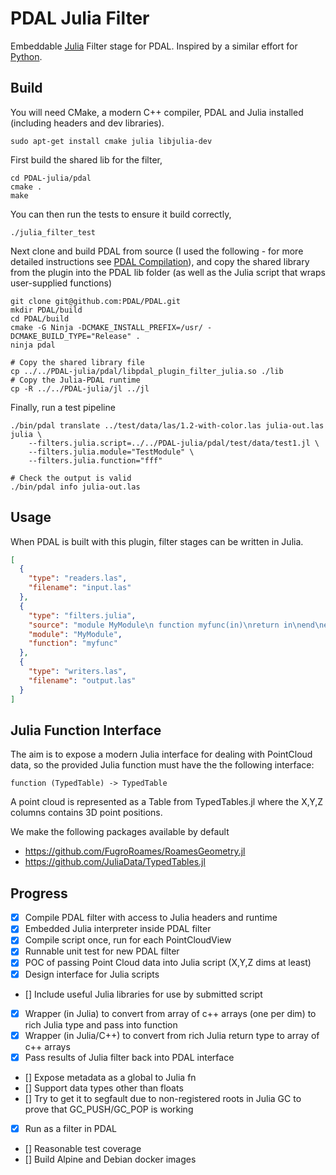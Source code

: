 # PDAL Julia Filter

Embeddable [Julia](https://julialang.org/) Filter stage for PDAL. Inspired by a similar effort for [Python](https://github.com/PDAL/python).

## Build

You will need CMake, a modern C++ compiler, PDAL and Julia installed (including headers and dev libraries).

```
sudo apt-get install cmake julia libjulia-dev
```

First build the shared lib for the filter,

```
cd PDAL-julia/pdal
cmake .
make
```

You can then run the tests to ensure it build correctly,

```
./julia_filter_test
```

Next clone and build PDAL from source (I used the following - for more detailed instructions see 
[PDAL Compilation](https://pdal.io/development/compilation/index.html)), and copy the shared library
from the plugin into the PDAL lib folder (as well as the Julia script that wraps user-supplied functions)

```
git clone git@github.com:PDAL/PDAL.git
mkdir PDAL/build
cd PDAL/build
cmake -G Ninja -DCMAKE_INSTALL_PREFIX=/usr/ -DCMAKE_BUILD_TYPE="Release" .
ninja pdal

# Copy the shared library file
cp ../../PDAL-julia/pdal/libpdal_plugin_filter_julia.so ./lib
# Copy the Julia-PDAL runtime
cp -R ../../PDAL-julia/jl ../jl
```

Finally, run a test pipeline

```
./bin/pdal translate ../test/data/las/1.2-with-color.las julia-out.las julia \
    --filters.julia.script=../../PDAL-julia/pdal/test/data/test1.jl \
    --filters.julia.module="TestModule" \
    --filters.julia.function="fff"

# Check the output is valid
./bin/pdal info julia-out.las
```


## Usage

When PDAL is built with this plugin, filter stages can be written in Julia.

```json
[
  {
    "type": "readers.las",
    "filename": "input.las"
  },
  {
    "type": "filters.julia",
    "source": "module MyModule\n function myfunc(in)\nreturn in\nend\nend\n",
    "module": "MyModule",
    "function": "myfunc"
  },
  {
    "type": "writers.las",
    "filename": "output.las"
  }
]
```

## Julia Function Interface

The aim is to expose a modern Julia interface for dealing with PointCloud data, so the provided Julia function
must have the the following interface:

```
function (TypedTable) -> TypedTable
```

A point cloud is represented as a Table from TypedTables.jl where the X,Y,Z columns contains 3D point positions.

We make the following packages available by default

- https://github.com/FugroRoames/RoamesGeometry.jl
- https://github.com/JuliaData/TypedTables.jl


## Progress

- [x] Compile PDAL filter with access to Julia headers and runtime
- [x] Embedded Julia interpreter inside PDAL filter
- [x] Compile script once, run for each PointCloudView
- [x] Runnable unit test for new PDAL filter
- [x] POC of passing Point Cloud data into Julia script (X,Y,Z dims at least)
- [x]  Design interface for Julia scripts
- []  Include useful Julia libraries for use by submitted script
- [x]  Wrapper (in Julia) to convert from array of c++ arrays (one per dim) to rich Julia type and pass into function
- [x]  Wrapper (in Julia/C++) to convert from rich Julia return type to array of c++ arrays
- [x]  Pass results of Julia filter back into PDAL interface
- []  Expose metadata as a global to Julia fn
- []  Support data types other than floats
- []  Try to get it to segfault due to non-registered roots in Julia GC to prove that GC_PUSH/GC_POP is working
- [x]  Run as a filter in PDAL
- []  Reasonable test coverage
- []  Build Alpine and Debian docker images

